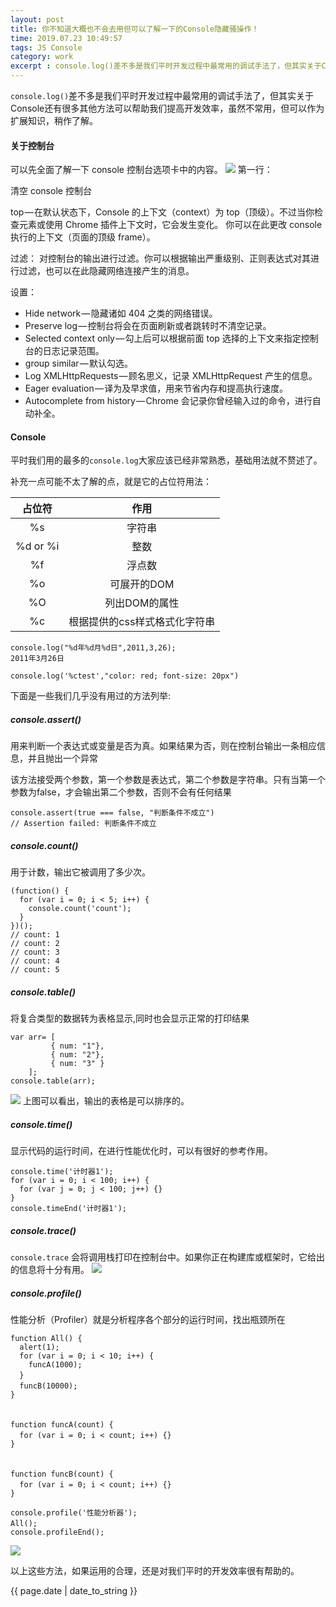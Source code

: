 ```yaml
---
layout: post
title: 你不知道大概也不会去用但可以了解一下的Console隐藏骚操作！
time: 2019.07.23 10:49:57
tags: JS Console
category: work
excerpt : console.log()差不多是我们平时开发过程中最常用的调试手法了，但其实关于Console还有很多其他方法可以帮助我们提高开发效率，虽然不常用，但可以作为扩展知识，稍作了解。
---
```


`console.log()`差不多是我们平时开发过程中最常用的调试手法了，但其实关于Console还有很多其他方法可以帮助我们提高开发效率，虽然不常用，但可以作为扩展知识，稍作了解。

#### 关于控制台
可以先全面了解一下 console 控制台选项卡中的内容。
![](http://showdoc.cricyun.com/server/../Public/Uploads/2019-07-23/5d36762383401.png)
第一行：

清空 console 控制台

top — 在默认状态下，Console 的上下文（context）为 top（顶级）。不过当你检查元素或使用 Chrome 插件上下文时，它会发生变化。 你可以在此更改 console 执行的上下文（页面的顶级 frame）。

过滤： 对控制台的输出进行过滤。你可以根据输出严重级别、正则表达式对其进行过滤，也可以在此隐藏网络连接产生的消息。

设置： 
+ Hide network — 隐藏诸如 404 之类的网络错误。
+ Preserve log — 控制台将会在页面刷新或者跳转时不清空记录。
+ Selected context only — 勾上后可以根据前面 top 选择的上下文来指定控制台的日志记录范围。
+ group similar — 默认勾选。
+ Log XMLHttpRequests — 顾名思义，记录 XMLHttpRequest 产生的信息。
+ Eager evaluation — 译为及早求值，用来节省内存和提高执行速度。
+ Autocomplete from history — Chrome 会记录你曾经输入过的命令，进行自动补全。

#### Console
平时我们用的最多的`console.log`大家应该已经非常熟悉，基础用法就不赘述了。

补充一点可能不太了解的点，就是它的占位符用法：

占位符 | 作用
:-:|:-:
%s | 字符串
%d or %i | 整数
%f | 浮点数
%o | 可展开的DOM
%O | 列出DOM的属性
%c | 根据提供的css样式格式化字符串


```
console.log("%d年%d月%d日",2011,3,26);
2011年3月26日

console.log('%ctest',"color: red; font-size: 20px")
```
下面是一些我们几乎没有用过的方法列举:

##### console.assert()
用来判断一个表达式或变量是否为真。如果结果为否，则在控制台输出一条相应信息，并且抛出一个异常

该方法接受两个参数，第一个参数是表达式，第二个参数是字符串。只有当第一个参数为false，才会输出第二个参数，否则不会有任何结果
```
console.assert(true === false, "判断条件不成立")
// Assertion failed: 判断条件不成立
```
##### console.count()
用于计数，输出它被调用了多少次。
```
(function() {
  for (var i = 0; i < 5; i++) { 
    console.count('count'); 
  }
})();
// count: 1
// count: 2
// count: 3
// count: 4
// count: 5
```
##### console.table()
将复合类型的数据转为表格显示,同时也会显示正常的打印结果
```
var arr= [ 
         { num: "1"},
         { num: "2"}, 
         { num: "3" }
    ];
console.table(arr);
```
![](http://showdoc.cricyun.com/server/../Public/Uploads/2019-07-23/5d36d08aef5bd.png)
上图可以看出，输出的表格是可以排序的。
##### console.time()
显示代码的运行时间，在进行性能优化时，可以有很好的参考作用。
```
console.time('计时器1');
for (var i = 0; i < 100; i++) {
  for (var j = 0; j < 100; j++) {}
}
console.timeEnd('计时器1');
```
##### console.trace()
`console.trace` 会将调用栈打印在控制台中。如果你正在构建库或框架时，它给出的信息将十分有用。
![](http://showdoc.cricyun.com/server/../Public/Uploads/2019-07-23/5d36d3ef16e3e.png)
##### console.profile()
性能分析（Profiler）就是分析程序各个部分的运行时间，找出瓶颈所在
```
function All() {
  alert(1);
  for (var i = 0; i < 10; i++) {
    funcA(1000);
  }　　　　
  funcB(10000);　　
}
 
　　
function funcA(count) {　　　　
  for (var i = 0; i < count; i++) {}　　
}
 
　　
function funcB(count) {　　　　
  for (var i = 0; i < count; i++) {}　　
}
 
console.profile('性能分析器');
All();　　
console.profileEnd();
```
![](http://showdoc.cricyun.com/server/../Public/Uploads/2019-07-23/5d36d4cdc4a8f.png)

以上这些方法，如果运用的合理，还是对我们平时的开发效率很有帮助的。

<p>{{ page.date | date_to_string }}</p>
